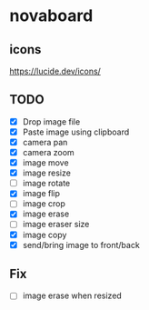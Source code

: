 # novaboard

## icons
https://lucide.dev/icons/

## TODO
- [x] Drop image file
- [x] Paste image using clipboard
- [x] camera pan
- [x] camera zoom
- [x] image move
- [x] image resize
- [ ] image rotate
- [x] image flip
- [ ] image crop
- [x] image erase
- [ ] image eraser size
- [x] image copy
- [x] send/bring image to front/back

## Fix
- [ ] image erase when resized
